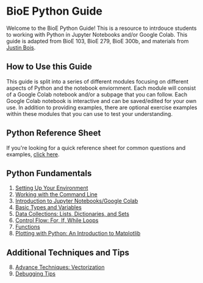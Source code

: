 # BioE Python Guide
Welcome to the BioE Python Guide! This is a resource to intrdouce students to working with Python in Jupyter Notebooks and/or Google Colab. This guide is adapted from BioE 103, BioE 279, BioE 300b, and materials from [Justin Bois](http://justinbois.github.io/bootcamp/2018/schedule.html).

## How to Use this Guide
This guide is split into a series of different modules focusing on different aspects of Python and the notebook enviornment. Each module will consist of a Google Colab notebook and/or a subpage that you can follow. Each Google Colab notebook is interactive and can be saved/edited for your own use. In addition to providing examples, there are optional exercise examples within these modules that you can use to test your understanding.

## Python Reference Sheet
If you're looking for a quick reference sheet for common questions and examples, [click here](https://colab.research.google.com/drive/1X8hKqWm3K56K3mS8-cVV57MVtf9CPv1i?usp=sharing).

## Python Fundamentals
1. [Setting Up Your Environment](pages/setting-up-your-environment.md)  
2. [Working with the Command Line](pages/command-line.md)
3. [Introduction to Jupyter Notebooks/Google Colab](pages/intro-notebooks.md)
4. [Basic Types and Variables](pages/basic-types-variables.md)
5. [Data Collections: Lists, Dictionaries, and Sets](pages/data-structures.md)
6. [Control Flow: For, If, While Loops](pages/control-flow.md)
7. [Functions](pages/functions.md)
8. [Plotting with Python: An Introduction to Matplotlib](pages/plotting-python.md)

## Additional Techniques and Tips
8. [Advance Techniques: Vectorization](pages/vectorization.md)
9. [Debugging Tips](pages/debugging-tips.md)

